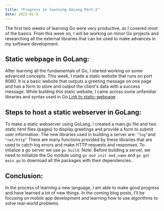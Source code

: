 ```yaml
---
title: "Progress in learning GoLang Part-2"
date: 2023-02-8
---
```


The first two weeks of learning Go were very productive, as I covered most of the basics. From this week on, I will be working on minor Go projects and researching all the external libraries that can be used to make advances in my software development.

## Static webpage in GoLang:
After learning all the fundamentals of Go, I started working on some advanced concepts. This week, I made a static website that runs on port 8080. It is a basic website that outputs a greeting message on one page and has a form to store and output the client's data with a success message. While building this static website, I came across some unfamiliar libraries and syntax used in Go.<a href="https://github.com/vivekanandareddy-ponugoti/Blog/tree/main/code/Intermediate/go-server">Link to static-webpage</a>

## Steps to host a static webserver in GoLang:
To make a static webserver using GoLang, I created a main.go file and two static html files (pages) to display greetings and provide a form to submit user information. The new libraries used in building a server are: <code>"log"</code>and <code>"net/http"</code> There are many functions provided by these libraries that are used to catch log errors and make HTTP requests and responses. To intialize a go server we use <code>go build</code>. Note: Before building a server, we need to initialize the Go module using <code>go mod init mod_name</code> and <code>go get main.go</code> to download all the packages with their dependencies. 

## Conclusion:
In the process of learning a new language, I am able to make good progress and have learned a lot of new things. In the coming blog posts, I'll be focusing on mobile app development and learning how to use algorithms to solve real-world problems. 